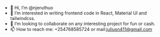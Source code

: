 - 👋 Hi, I’m @njeruthuo
- 👀 I’m interested in writing frontend code in React, Material UI and tailwindcss.
- 💞️ I’m looking to collaborate on any interesting project for fun or cash.
- 📫 How to reach me: +254768585724 or mail:juliusn411@gmail.com

<!---
njeruthuo/njeruthuo is a ✨ special ✨ repository because its `README.md` (this file) appears on your GitHub profile.
You can click the Preview link to take a look at your changes.
--->
